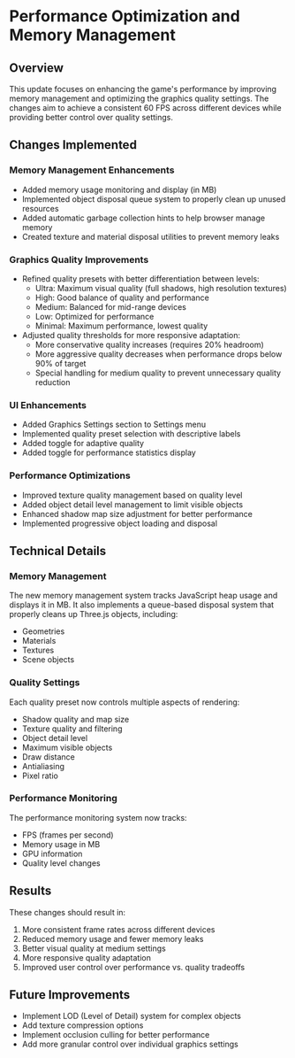 # Performance Optimization and Memory Management

## Overview
This update focuses on enhancing the game's performance by improving memory management and optimizing the graphics quality settings. The changes aim to achieve a consistent 60 FPS across different devices while providing better control over quality settings.

## Changes Implemented

### Memory Management Enhancements
- Added memory usage monitoring and display (in MB)
- Implemented object disposal queue system to properly clean up unused resources
- Added automatic garbage collection hints to help browser manage memory
- Created texture and material disposal utilities to prevent memory leaks

### Graphics Quality Improvements
- Refined quality presets with better differentiation between levels:
  - Ultra: Maximum visual quality (full shadows, high resolution textures)
  - High: Good balance of quality and performance
  - Medium: Balanced for mid-range devices
  - Low: Optimized for performance
  - Minimal: Maximum performance, lowest quality
- Adjusted quality thresholds for more responsive adaptation:
  - More conservative quality increases (requires 20% headroom)
  - More aggressive quality decreases when performance drops below 90% of target
  - Special handling for medium quality to prevent unnecessary quality reduction

### UI Enhancements
- Added Graphics Settings section to Settings menu
- Implemented quality preset selection with descriptive labels
- Added toggle for adaptive quality
- Added toggle for performance statistics display

### Performance Optimizations
- Improved texture quality management based on quality level
- Added object detail level management to limit visible objects
- Enhanced shadow map size adjustment for better performance
- Implemented progressive object loading and disposal

## Technical Details

### Memory Management
The new memory management system tracks JavaScript heap usage and displays it in MB. It also implements a queue-based disposal system that properly cleans up Three.js objects, including:
- Geometries
- Materials
- Textures
- Scene objects

### Quality Settings
Each quality preset now controls multiple aspects of rendering:
- Shadow quality and map size
- Texture quality and filtering
- Object detail level
- Maximum visible objects
- Draw distance
- Antialiasing
- Pixel ratio

### Performance Monitoring
The performance monitoring system now tracks:
- FPS (frames per second)
- Memory usage in MB
- GPU information
- Quality level changes

## Results
These changes should result in:
1. More consistent frame rates across different devices
2. Reduced memory usage and fewer memory leaks
3. Better visual quality at medium settings
4. More responsive quality adaptation
5. Improved user control over performance vs. quality tradeoffs

## Future Improvements
- Implement LOD (Level of Detail) system for complex objects
- Add texture compression options
- Implement occlusion culling for better performance
- Add more granular control over individual graphics settings